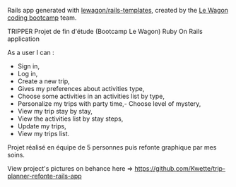 Rails app generated with [lewagon/rails-templates](https://github.com/lewagon/rails-templates), created by the [Le Wagon coding bootcamp](https://www.lewagon.com) team.

TRIPPER 
Projet  de fin d'étude (Bootcamp Le Wagon)
Ruby On Rails application

As a user I can :

- Sign in,
- Log in,
- Create a new trip,
- Gives my preferences about activities type,
- Choose some activities in an activities list by type,
- Personalize my trips with party time,- Choose level of mystery,
- View my trip stay by stay,
- View the activities list by stay steps,
- Update my trips,
- View my trips list.

Projet réalisé en équipe de 5 personnes puis refonte graphique par mes soins.

View project's pictures on behance here => https://github.com/Kwette/trip-planner-refonte-rails-app
